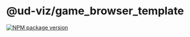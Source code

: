 # @ud-viz/game_browser_template

[![NPM package version](https://badgen.net/npm/v/@ud-viz/game_browser_template)](https://npmjs.com/package/@ud-viz/game_browser_template)
